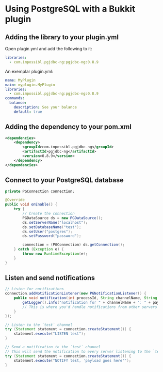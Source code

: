 # Using PostgreSQL with a Bukkit plugin

## Adding the library to your plugin.yml

Open plugin.yml and add the following to it:

```yml
libraries:
  - com.impossibl.pgjdbc-ng:pgjdbc-ng:0.8.9
```

An exemplar plugin.yml:

```yml
name: MyPlugin
main: myplugin.MyPlugin
libraries:
  - com.impossibl.pgjdbc-ng:pgjdbc-ng:0.8.9
commands:
  balance:
    description: See your balance
    default: true
```

## Adding the dependency to your pom.xml

```xml
<dependencies>
    <dependency>
        <groupId>com.impossibl.pgjdbc-ng</groupId>
        <artifactId>pgjdbc-ng</artifactId>
        <version>0.8.9</version>
    </dependency>
</dependencies>
```

## Connect to your PostgreSQL database

```java
private PGConnection connection;

@Override
public void onEnable() {
    try {
        // Create the connection
        PGDataSource ds = new PGDataSource();
        ds.setServerName("localhost");
        ds.setDatabaseName("test");
        ds.setUser("postgres");
        ds.setPassword("password");

        connection = (PGConnection) ds.getConnection();
    } catch (Exception e) {
        throw new RuntimeException(e);
    }
}
```

## Listen and send notifications
```java
// Listen for notifications
connection.addNotificationListener(new PGNotificationListener() {
    public void notification(int processId, String channelName, String payload) {
        getLogger().info("notification for " + channelName + ": " + payload);
        // This is where you'd handle notifications from other servers
    }
});

// Listen to the `test` channel
try (Statement statement = connection.createStatement()) {
    statement.execute("LISTEN test");
}

// Send a notification to the `test` channel
// This will send the notification to every server listening to the `test` channel
try (Statement statement = connection.createStatement()) {
    statement.execute("NOTIFY test, 'payload goes here'");
}
```